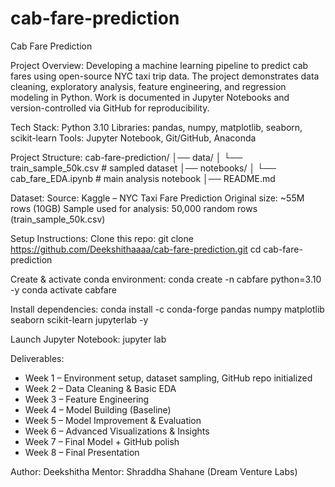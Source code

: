 # cab-fare-prediction

Cab Fare Prediction

Project Overview:
Developing a machine learning pipeline to predict cab fares using open-source NYC taxi trip data.
The project demonstrates data cleaning, exploratory analysis, feature engineering, and regression modeling in Python.
Work is documented in Jupyter Notebooks and version-controlled via GitHub for reproducibility.

Tech Stack:
Python 3.10
Libraries: pandas, numpy, matplotlib, seaborn, scikit-learn
Tools: Jupyter Notebook, Git/GitHub, Anaconda

Project Structure:
cab-fare-prediction/
│── data/
│   └── train_sample_50k.csv   # sampled dataset
│── notebooks/
│   └── cab_fare_EDA.ipynb     # main analysis notebook
│── README.md

Dataset:
Source: Kaggle – NYC Taxi Fare Prediction
Original size: ~55M rows (10GB)
Sample used for analysis: 50,000 random rows (train_sample_50k.csv)

Setup Instructions:
Clone this repo:
git clone https://github.com/Deekshithaaaa/cab-fare-prediction.git
cd cab-fare-prediction

Create & activate conda environment:
conda create -n cabfare python=3.10 -y
conda activate cabfare


Install dependencies:
conda install -c conda-forge pandas numpy matplotlib seaborn scikit-learn jupyterlab -y

Launch Jupyter Notebook:
jupyter lab

Deliverables:
* Week 1 – Environment setup, dataset sampling, GitHub repo initialized
* Week 2 – Data Cleaning & Basic EDA
* Week 3 – Feature Engineering
* Week 4 – Model Building (Baseline)
* Week 5 – Model Improvement & Evaluation
* Week 6 – Advanced Visualizations & Insights
* Week 7 – Final Model + GitHub polish
* Week 8 – Final Presentation

Author:
Deekshitha
Mentor: Shraddha Shahane (Dream Venture Labs)
